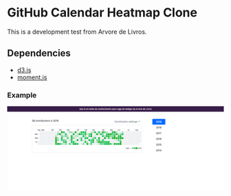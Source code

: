 # GitHub Calendar Heatmap Clone
This is a development test from Arvore de Livros.

## Dependencies
* [d3.js](https://d3js.org/)
* [moment.js](http://momentjs.com/)

### Example
![index](https://github.com/nicholasferrer/calendar-heatmap/blob/master/img/example.png)

